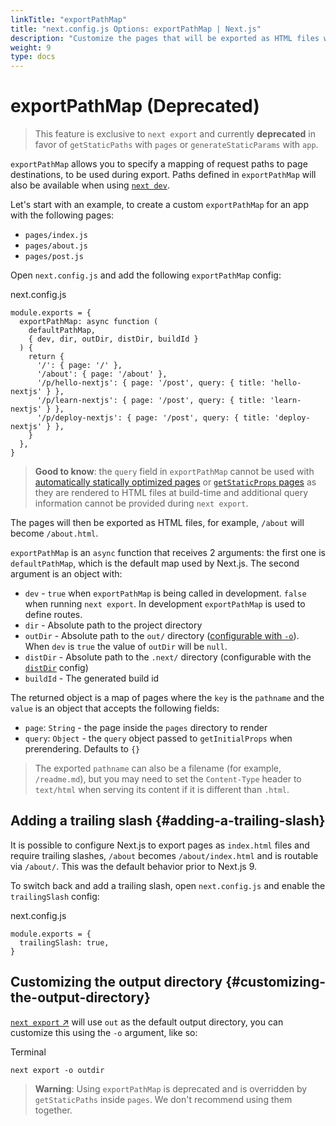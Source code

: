```yaml
---
linkTitle: "exportPathMap"
title: "next.config.js Options: exportPathMap | Next.js"
description: "Customize the pages that will be exported as HTML files when using `next export`."
weight: 9
type: docs
---
```


# exportPathMap (Deprecated)

> This feature is exclusive to `next export` and currently **deprecated** in favor of `getStaticPaths` with `pages` or `generateStaticParams` with `app`.
> 

`exportPathMap` allows you to specify a mapping of request paths to page destinations, to be used during export. Paths defined in `exportPathMap` will also be available when using [`next dev`](/nextjs/13.5/using-app-router/api-reference/next-cli#development).

Let's start with an example, to create a custom `exportPathMap` for an app with the following pages:

- `pages/index.js`
- `pages/about.js`
- `pages/post.js`

Open `next.config.js` and add the following `exportPathMap` config:


next.config.js
```
module.exports = {
  exportPathMap: async function (
    defaultPathMap,
    { dev, dir, outDir, distDir, buildId }
  ) {
    return {
      '/': { page: '/' },
      '/about': { page: '/about' },
      '/p/hello-nextjs': { page: '/post', query: { title: 'hello-nextjs' } },
      '/p/learn-nextjs': { page: '/post', query: { title: 'learn-nextjs' } },
      '/p/deploy-nextjs': { page: '/post', query: { title: 'deploy-nextjs' } },
    }
  },
}
```

> **Good to know**: the `query` field in `exportPathMap` cannot be used with [automatically statically optimized pages](/nextjs/13.5/using-pages-router/building-your-application/rendering/automatic-static-optimization) or [`getStaticProps` pages](/nextjs/13.5/using-pages-router/building-your-application/data-fetching/get-static-props) as they are rendered to HTML files at build-time and additional query information cannot be provided during `next export`.
> 

The pages will then be exported as HTML files, for example, `/about` will become `/about.html`.

`exportPathMap` is an `async` function that receives 2 arguments: the first one is `defaultPathMap`, which is the default map used by Next.js. The second argument is an object with:

- `dev` - `true` when `exportPathMap` is being called in development. `false` when running `next export`. In development `exportPathMap` is used to define routes.
- `dir` - Absolute path to the project directory
- `outDir` - Absolute path to the `out/` directory ([configurable with `-o`](/nextjs/13.5/using-app-router/api-reference/next-config-js-options/exportPathMap#customizing-the-output-directory)). When `dev` is `true` the value of `outDir` will be `null`.
- `distDir` - Absolute path to the `.next/` directory (configurable with the [`distDir`](/nextjs/13.5/using-pages-router/api-reference/next-config-js-options/distDir) config)
- `buildId` - The generated build id

The returned object is a map of pages where the `key` is the `pathname` and the `value` is an object that accepts the following fields:

- `page`: `String` - the page inside the `pages` directory to render
- `query`: `Object` - the `query` object passed to `getInitialProps` when prerendering. Defaults to `{}`

> The exported `pathname` can also be a filename (for example, `/readme.md`), but you may need to set the `Content-Type` header to `text/html` when serving its content if it is different than `.html`.
> 

## Adding a trailing slash {#adding-a-trailing-slash}

It is possible to configure Next.js to export pages as `index.html` files and require trailing slashes, `/about` becomes `/about/index.html` and is routable via `/about/`. This was the default behavior prior to Next.js 9.

To switch back and add a trailing slash, open `next.config.js` and enable the `trailingSlash` config:


next.config.js
```
module.exports = {
  trailingSlash: true,
}
```

## Customizing the output directory {#customizing-the-output-directory}

[`next export` ↗](https://nextjs.org/docs/app/building-your-application/deploying/static-exports.html) will use `out` as the default output directory, you can customize this using the `-o` argument, like so:


Terminal
```
next export -o outdir
```

> **Warning**: Using `exportPathMap` is deprecated and is overridden by `getStaticPaths` inside `pages`. We don't recommend using them together.
> 
